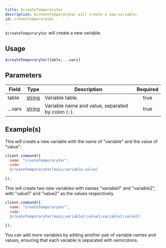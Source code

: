 ```yaml
---
title: $createTemporaryVar
description: $createTemporaryVar will create a new variable.
id: createTemporaryVar
---
```


`$createTemporaryVar` will create a new variable.

## Usage

```php
$createTemporaryVar[table;...vars]
```

## Parameters

| Field   | Type                                                                                              | Description              | Required |
| ------- | ------------------------------------------------------------------------------------------------- | ------------------------ | :------: |
| table   | [string](https://developer.mozilla.org/en-US/docs/Web/JavaScript/Reference/Global_Objects/String) | Variable table.          |   true   |
| ...vars | [string](https://developer.mozilla.org/en-US/docs/Web/JavaScript/Reference/Global_Objects/String) | Variable name and value, separated by colon (`:`). |   true   |

## Example(s)

This will create a new variable with the name of "variable" and the value of "value":

```javascript
client.command({
  name: "createTemporaryVar",
  code: `
  $createTemporaryVar[main;variable:value]
  `
});
```

This will create two new variables with names "variable1" and "variable2", with "value1" and "value2" as the values respectively.

```javascript
client.command({
  name: "createTemporaryVar",
  code: `
  $createTemporaryVar[main;variable1:value1;variable2:value2]
  `
});
```

You can add more variables by adding another pair of variable names and values, ensuring that each variable is separated with semicolons.
